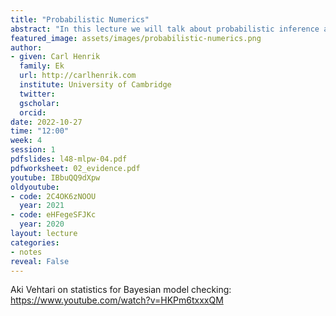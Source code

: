 ```yaml
---
title: "Probabilistic Numerics"
abstract: "In this lecture we will talk about probabilistic inference and decision making."
featured_image: assets/images/probabilistic-numerics.png
author:
- given: Carl Henrik
  family: Ek
  url: http://carlhenrik.com
  institute: University of Cambridge
  twitter: 
  gscholar: 
  orcid:
date: 2022-10-27
time: "12:00"
week: 4
session: 1
pdfslides: l48-mlpw-04.pdf
pdfworksheet: 02_evidence.pdf
youtube: IBbuQQ9dXpw
oldyoutube: 
- code: 2C4OK6zNOOU
  year: 2021
- code: eHFegeSFJKc
  year: 2020
layout: lecture
categories:
- notes
reveal: False
---
```



Aki Vehtari on statistics for Bayesian model checking: <https://www.youtube.com/watch?v=HKPm6txxxQM>
